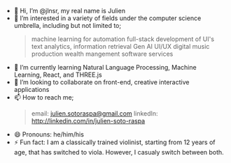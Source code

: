- 👋 Hi, I’m @jlnsr, my real name is Julien
- 👀 I’m interested in a variety of fields under the computer science umbrella, including but not limited to;
     > machine learning for automation
     > full-stack development of UI's
     > text analytics, information retrieval
     > Gen AI
     > UI/UX
     > digital music production
     > wealth mangement software services 
- 🌱 I’m currently learning Natural Language Processing, Machine Learning, React, and THREE.js
- 💞️ I’m looking to collaborate on front-end, creative interactive applications
- 📫 How to reach me;
     > email: julien.sotoraspa@gmail.com
     > linkedIn: http://linkedin.com/in/julien-soto-raspa
- 😄 Pronouns: he/him/his
- ⚡ Fun fact: I am a classically trained violinist, starting from 12 years of age, that has switched to viola.
    However, I casualy switch between both.

<!---
jlnsr/jlnsr is a ✨ special ✨ repository because its `README.md` (this file) appears on your GitHub profile.
You can click the Preview link to take a look at your changes.
--->
